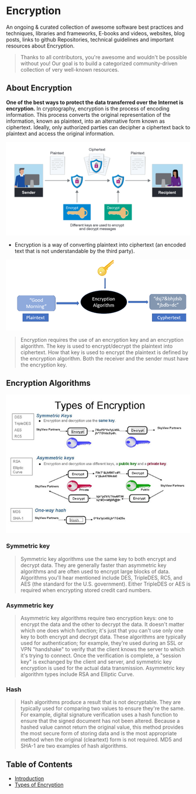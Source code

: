 # Encryption

An ongoing & curated collection of awesome software best practices and techniques, libraries and frameworks, E-books and videos, websites, blog posts, links to github Repositories, technical guidelines and important resources about Encryption.
> Thanks to all contributors, you're awesome and wouldn't be possible without you! Our goal is to build a categorized community-driven collection of very well-known resources.


## About Encryption
**One of the best ways to protect the data transferred over the Internet is encryption.** In cryptography, encryption is the process of encoding information. This process converts the original representation of the information, known as plaintext, into an alternative form known as ciphertext. Ideally, only authorized parties can decipher a ciphertext back to plaintext and access the original information.

![what-is-encryption](https://github.com/paulveillard/cybersecurity-encryption/blob/main/img/what-is-encryption.png)


- Encryption is a way of converting plaintext into ciphertext (an encoded text that is not understandable by the third party). 

![encryption-introdcution](https://github.com/paulveillard/cybersecurity-encryption/blob/main/img/1.png)

> Encryption requires the use of an encryption key and an encryption algorithm. The key is used to encrypt/decrypt the plaintext into ciphertext. How that key is used to encrypt the plaintext is defined by the encryption algorithm. Both the receiver and the sender must have the encryption key.



## Encryption Algorithms

![encryption](https://github.com/paulveillard/cybersecurity-encryption/blob/main/img/typesof-encryption.png)

### Symmetric key 
> Symmetric key algorithms use the same key to both encrypt and decrypt data. They are generally faster than asymmetric key algorithms and are often used to encrypt large blocks of data. Algorithms you'll hear mentioned include DES, TripleDES, RC5, and AES (the standard for the U.S. government). Either TripleDES or AES is required when encrypting stored credit card numbers.


### Asymmetric key
> Asymmetric key algorithms require two encryption keys: one to encrypt the data and the other to decrypt the data. It doesn't matter which one does which function; it's just that you can't use only one key to both encrypt and decrypt data. These algorithms are typically used for authentication; for example, they're used during an SSL or VPN "handshake" to verify that the client knows the server to which it's trying to connect. Once the verification is complete, a "session key" is exchanged by the client and server, and symmetric key encryption is used for the actual data transmission. Asymmetric key algorithm types include RSA and Elliptic Curve.

### Hash 
> Hash algorithms produce a result that is not decryptable. They are typically used for comparing two values to ensure they're the same. For example, digital signature verification uses a hash function to ensure that the signed document has not been altered. Because a hashed value cannot return the original value, this method provides the most secure form of storing data and is the most appropriate method when the original (cleartext) form is not required. MD5 and SHA-1 are two examples of hash algorithms.


## Table of Contents

- [Introduction](#about-encryption)
- [Types of Encryption](#encryption-algorithms)
